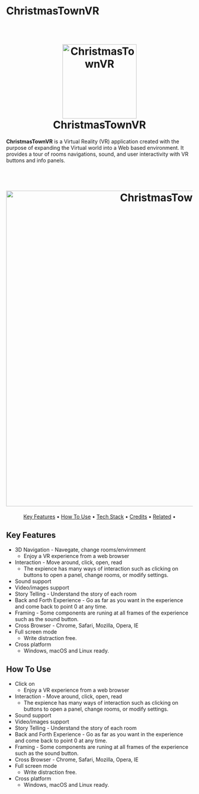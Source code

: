 # ChristmasTownVR

<h1 align="center">
  <br>
  <a href="https://hessvacio.com/pages/ChristmasInOvenland/index.html"><img src="https://hhassan1230.github.io/PhotoChill/miniTitleCard.jpg" alt="ChristmasTownVR" width="200"></a>
  <br>
  ChristmasTownVR
  <br>
</h1>

**ChristmasTownVR** is a Virtual Reality (VR) application created with the purpose of expanding the Virtual world into a Web based environment.
It provides a tour of rooms navigations, sound, and user interactivity with VR buttons and info panels.

<h1 align="center">
  <br>
  <a href="https://hessvacio.com/pages/ChristmasInOvenland/index.html"><img src="https://i.ibb.co/Q9khNVs/Deepin-Screenshot-select-area-20210211130326.png" alt="ChristmasTownVR" width="850"></a>
</h1>

<p align="center">
  <a href="#key-features">Key Features</a> •
  <a href="#how-to-use">How To Use</a> •
  <a href="#Tech-Stack">Tech Stack</a> •
  <a href="#credits">Credits</a> •
  <a href="#related">Related</a> •
</p>

## Key Features

* 3D Navigation - Navegate, change rooms/envirnment
  - Enjoy a VR experience from a web browser
* Interaction - Move around, click, open, read
  - The expience has many ways of interaction such as clicking on buttons to open a panel, change rooms, or modify settings.
* Sound support
* Video/images support
* Story Telling - Understand the story of each room
* Back and Forth Experience - Go as far as you want in the experience and come back to point 0 at any time.
* Framing - Some components are runing at all frames of the experience such as the sound button.
* Cross Browser - Chrome, Safari, Mozilla, Opera, IE
* Full screen mode
  - Write distraction free.
* Cross platform
  - Windows, macOS and Linux ready.

## How To Use

* Click on 
  - Enjoy a VR experience from a web browser
* Interaction - Move around, click, open, read
  - The expience has many ways of interaction such as clicking on buttons to open a panel, change rooms, or modify settings.
* Sound support
* Video/images support
* Story Telling - Understand the story of each room
* Back and Forth Experience - Go as far as you want in the experience and come back to point 0 at any time.
* Framing - Some components are runing at all frames of the experience such as the sound button.
* Cross Browser - Chrome, Safari, Mozilla, Opera, IE
* Full screen mode
  - Write distraction free.
* Cross platform
  - Windows, macOS and Linux ready.
